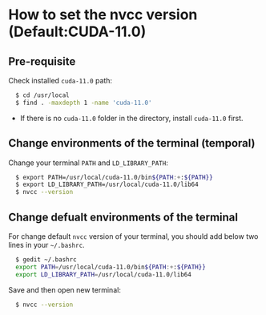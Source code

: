 # How to set the nvcc version (Default:CUDA-11.0)

## Pre-requisite

Check installed `cuda-11.0` path:
```bash
  $ cd /usr/local
  $ find . -maxdepth 1 -name 'cuda-11.0'
```
- If there is no `cuda-11.0` folder in the directory, install `cuda-11.0` first.

## Change environments of the terminal (temporal)
Change your terminal `PATH` and `LD_LIBRARY_PATH`:
```bash
  $ export PATH=/usr/local/cuda-11.0/bin${PATH:+:${PATH}}
  $ export LD_LIBRARY_PATH=/usr/local/cuda-11.0/lib64
  $ nvcc --version
```
## Change defualt environments of the terminal
For change default `nvcc` version of your terminal, you should add below two lines in your `~/.bashrc`.
```bash
  $ gedit ~/.bashrc
  export PATH=/usr/local/cuda-11.0/bin${PATH:+:${PATH}}
  export LD_LIBRARY_PATH=/usr/local/cuda-11.0/lib64
```
Save and then open new terminal:
```bash
  $ nvcc --version
```
